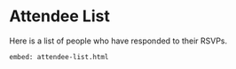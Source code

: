 # Attendee List

Here is a list of people who have responded to their RSVPs.

```embed: attendee-list.html```
